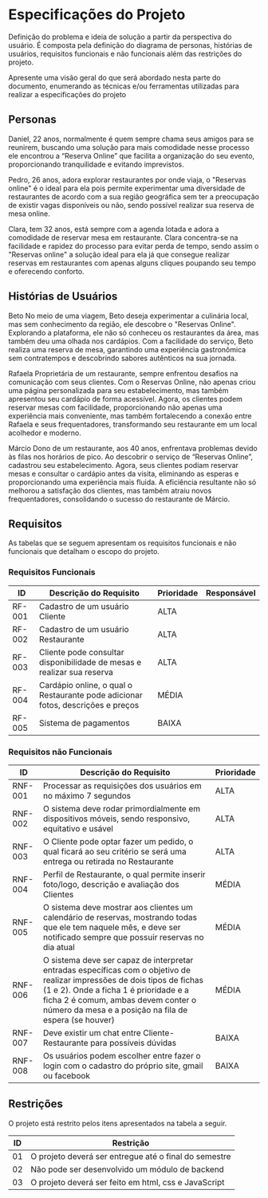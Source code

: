 # Especificações do Projeto

Definição do problema e ideia de solução a partir da perspectiva do usuário. É composta pela definição do  diagrama de personas, histórias de usuários, requisitos funcionais e não funcionais além das restrições do projeto.

Apresente uma visão geral do que será abordado nesta parte do documento, enumerando as técnicas e/ou ferramentas utilizadas para realizar a especificações do projeto

## Personas

Daniel, 22 anos,
normalmente é quem sempre chama seus amigos para se reunirem, buscando uma solução para mais comodidade nesse processo ele encontrou a “Reserva Online” que facilita a organização do seu evento, proporcionando tranquilidade e evitando imprevistos.

Pedro, 26 anos, 
adora explorar restaurantes por onde viaja, o "Reservas online" é o ideal para ela pois permite experimentar uma diversidade de  restaurantes de acordo com a sua região geográfica sem ter a preocupação de existir vagas disponíveis ou não, sendo possível realizar sua reserva de mesa online.


Clara, tem 32 anos, 
está sempre com a agenda lotada e adora a comodidade de reservar mesa em restaurante. Clara concentra-se na facilidade e rapidez do processo para evitar perda de tempo, sendo assim o "Reservas online" a solução ideal para ela  já que consegue realizar reservas em restaurantes com apenas alguns cliques poupando seu tempo e oferecendo conforto.



## Histórias de Usuários

Beto
No meio de uma viagem, Beto deseja experimentar a culinária local, mas sem conhecimento da região, ele descobre o "Reservas Online". Explorando a plataforma, ele não só conheceu os restaurantes da área, mas também deu uma olhada nos cardápios. Com a facilidade do serviço, Beto realiza uma reserva de mesa, garantindo uma experiência gastronômica sem contratempos e descobrindo sabores autênticos na sua jornada.


Rafaela
Proprietária de um restaurante, sempre enfrentou desafios na comunicação com seus clientes. Com o Reservas Online, não apenas criou uma página personalizada para seu estabelecimento, mas também apresentou seu cardápio de forma acessível. Agora, os clientes podem reservar mesas com facilidade, proporcionando não apenas uma experiência mais conveniente, mas também fortalecendo a conexão entre Rafaela e seus frequentadores, transformando seu restaurante em um local acolhedor e moderno.


Márcio
Dono de um restaurante, aos 40 anos, enfrentava problemas devido às filas nos horários de pico. Ao descobrir o serviço de “Reservas Online”, cadastrou seu estabelecimento. Agora, seus clientes podiam reservar mesas e consultar o cardápio antes da visita, eliminando as esperas e proporcionando uma experiência mais fluida. A eficiência resultante não só melhorou a satisfação dos clientes, mas também atraiu novos frequentadores, consolidando o sucesso do restaurante de Márcio.


## Requisitos

As tabelas que se seguem apresentam os requisitos funcionais e não funcionais que detalham o escopo do projeto.

### Requisitos Funcionais

|ID    | Descrição do Requisito                                                          | Prioridade     | Responsável |
|------|---------------------------------------------------------------------------------|------|---------|
|RF-001| Cadastro de um usuário Cliente                                                  | ALTA |         |
|RF-002| Cadastro de um usuário Restaurante                                              | ALTA |         |
|RF-003| Cliente pode consultar disponibilidade de mesas e realizar sua reserva          | ALTA |         |
|RF-004| Cardápio online, o qual o Restaurante pode adicionar fotos, descrições e preços | MÉDIA |        |
|RF-005| Sistema de pagamentos                                                           | BAIXA|         |


### Requisitos não Funcionais

|ID     | Descrição do Requisito                                                                                                                                                      |Prioridade |
|-------|-----------------------------------------------------------------------------------------------------------------------------------------------------------------------------|-------|
|RNF-001| Processar as requisições dos usuários em no máximo 7 segundos                                                                                                               | ALTA | 
|RNF-002| O sistema deve rodar primordialmente em dispositivos móveis, sendo responsivo, equitativo e usável                                                                          | ALTA | 
|RNF-003| O Cliente pode optar fazer um pedido, o qual ficará ao seu critério se será uma entrega ou retirada no Restaurante                                                          | ALTA |
|RNF-004| Perfil de Restaurante, o qual permite inserir foto/logo, descrição e avaliação dos Clientes                                                                                 | MÉDIA |
|RNF-005| O sistema deve mostrar aos clientes um calendário de reservas, mostrando todas que ele tem naquele mês, e deve ser notificado sempre que possuir reservas no dia atual      | MÉDIA |
|RNF-006| O sistema deve ser capaz de interpretar entradas específicas com o objetivo de realizar impressões de dois tipos de fichas (1 e 2). Onde a ficha 1 é prioridade e a ficha 2 é comum, ambas devem conter o número da mesa e a posição na fila de espera (se houver)                                                                                                                                                                 | MÉDIA |
|RNF-007| Deve existir um chat entre Cliente-Restaurante para possíveis dúvidas                                                                                                       | BAIXA |
|RNF-008| Os usuários podem escolher entre fazer o login com o cadastro do próprio site, gmail ou  facebook                                                                           | BAIXA |


## Restrições

O projeto está restrito pelos itens apresentados na tabela a seguir.

|ID| Restrição                                             |
|--|-------------------------------------------------------|
|01| O projeto deverá ser entregue até o final do semestre |
|02| Não pode ser desenvolvido um módulo de backend        |
|03| O projeto deverá ser feito em html, css e JavaScript  |
